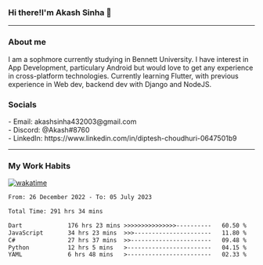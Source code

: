 <h3>Hi there!I'm Akash Sinha 👋</h3>

--- 

<h3>About me</h3>
I am a sophmore currently studying in Bennett University. I have interest in App Development, particulary Android but would love to get any experience in cross-platform technologies. Currently learning Flutter, with previous experience in Web dev, backend dev with Django and NodeJS.

<h3>Socials</h3>
 - Email: akashsinha432003@gmail.com<br>
 - Discord: @Akash#8760<br>
 - LinkedIn: https://www.linkedin.com/in/diptesh-choudhuri-0647501b9<br>


---

<h3>My Work Habits</h3>

[![wakatime](https://wakatime.com/badge/user/938b2951-49cf-4810-9b9e-c17cde3d3343.svg)](https://wakatime.com/@938b2951-49cf-4810-9b9e-c17cde3d3343)

<!--START_SECTION:waka-->

```txt
From: 26 December 2022 - To: 05 July 2023

Total Time: 291 hrs 34 mins

Dart             176 hrs 23 mins >>>>>>>>>>>>>>>----------   60.50 %
JavaScript       34 hrs 23 mins  >>>----------------------   11.80 %
C#               27 hrs 37 mins  >>-----------------------   09.48 %
Python           12 hrs 5 mins   >------------------------   04.15 %
YAML             6 hrs 48 mins   >------------------------   02.33 %
```

<!--END_SECTION:waka-->

